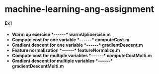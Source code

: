 # machine-learning-ang-assignment

<h4>Ex1<h4/>
<p>
  <ul>
    <li>Warm up exercise *------* warmUpExercise.m</li>
    <li>Compute cost for one variable *------* computeCost.m</li>
    <li>Gradient descent for one variable *------* gradientDescent.m</li>
    <li>Feature normalization *------* featureNormalize.m</li>
    <li>Compute cost for multiple variables *------* computeCostMulti.m</li>
    <li>Gradient descent for multiple variables *------* gradientDescentMulti.m</li>
  </ul>
</p>
